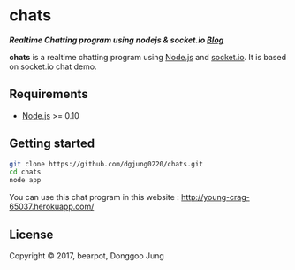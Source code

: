 # chats

_**Realtime Chatting program using nodejs & socket.io [Blog][bearpot]**_

**chats** is a realtime chatting program using [Node.js][nodejs] and [socket.io][socket.io]. It is based on socket.io chat demo.

## Requirements

* [Node.js][nodejs] >= 0.10

## Getting started

```bash
git clone https://github.com/dgjung0220/chats.git
cd chats
node app
```
You can use this chat program in this website : http://young-crag-65037.herokuapp.com/

## License

Copyright © 2017, bearpot, Donggoo Jung

[nodejs]: <http://nodejs.org/>
[socket.io]: <http://socket.io>
[bearpot]: <http://bearpot.net>
